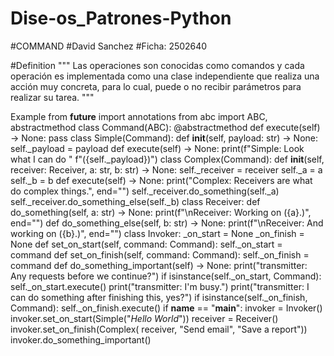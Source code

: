 # Dise-os_Patrones-Python
#COMMAND
#David Sanchez
#Ficha: 2502640

#Definition
""" Las operaciones son conocidas como comandos y cada operación es implementada como una clase independiente 
que realiza una acción muy concreta, para lo cual, puede o no recibir parámetros para realizar su tarea. """

Example
                from __future__ import annotations
                from abc import ABC, abstractmethod
                class Command(ABC):
                    @abstractmethod
                    def execute(self) -> None:
                        pass
                class Simple(Command):
                    def __init__(self, payload: str) -> None:
                        self._payload = payload
                    def execute(self) -> None:
                        print(f"Simple: Look what I can do "
                              f"({self._payload})")
                class Complex(Command):
                    def __init__(self, receiver: Receiver, a: str, b: str) -> None:
                        self._receiver = receiver
                        self._a = a
                        self._b = b
                    def execute(self) -> None:
                        print("Complex: Receivers are what do complex things.", end="")
                        self._receiver.do_something(self._a)
                        self._receiver.do_something_else(self._b)
                class Receiver:
                    def do_something(self, a: str) -> None:
                        print(f"\nReceiver: Working on ({a}.)", end="")
                    def do_something_else(self, b: str) -> None:
                        print(f"\nReceiver: And working on ({b}.)", end="")
                class Invoker:
                    _on_start = None
                    _on_finish = None
                    def set_on_start(self, command: Command):
                        self._on_start = command
                    def set_on_finish(self, command: Command):
                        self._on_finish = command
                    def do_something_important(self) -> None:
                        print("transmitter: Any requests before we continue?")
                        if isinstance(self._on_start, Command):
                            self._on_start.execute()
                        print("transmitter: I'm busy.")
                        print("transmitter: I can do something after finishing this, yes?")
                        if isinstance(self._on_finish, Command):
                            self._on_finish.execute()
                if __name__ == "__main__":
                    invoker = Invoker()
                    invoker.set_on_start(Simple("_Hello World_"))
                    receiver = Receiver()
                    invoker.set_on_finish(Complex(
                        receiver, "Send email", "Save a report"))
                    invoker.do_something_important()
